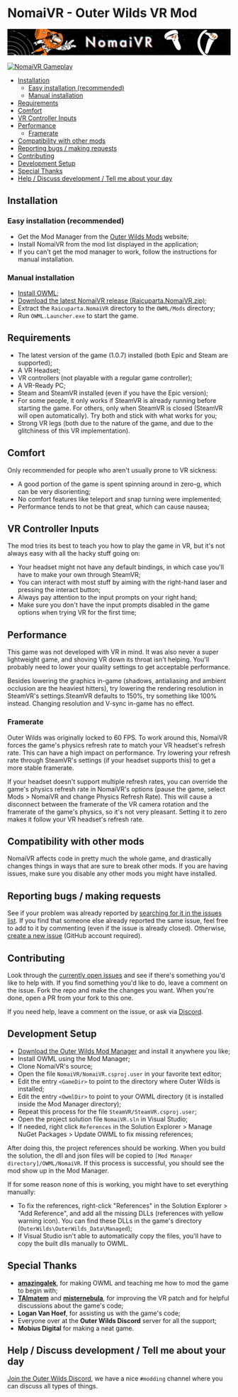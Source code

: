 # NomaiVR - Outer Wilds VR Mod

![NomaiVR](banner.png)

[![NomaiVR Gameplay](https://i.imgur.com/utsUMNv.gif)](https://www.youtube.com/watch?v=BblIMEPq54M)

<!-- TOC -->

- [Installation](#installation)
  - [Easy installation (recommended)](#easy-installation-recommended)
  - [Manual installation](#manual-installation)
- [Requirements](#requirements)
- [Comfort](#comfort)
- [VR Controller Inputs](#vr-controller-inputs)
- [Performance](#performance)
  - [Framerate](#framerate)
- [Compatibility with other mods](#compatibility-with-other-mods)
- [Reporting bugs / making requests](#reporting-bugs--making-requests)
- [Contributing](#contributing)
- [Development Setup](#development-setup)
- [Special Thanks](#special-thanks)
- [Help / Discuss development / Tell me about your day](#help--discuss-development--tell-me-about-your-day)

<!-- /TOC -->

## Installation

### Easy installation (recommended)

- Get the Mod Manager from the [Outer Wilds Mods](https://outerwildsmods.com/) website;
- Install NomaiVR from the mod list displayed in the application;
- If you can't get the mod manager to work, follow the instructions for manual installation.

### Manual installation

- [Install OWML](https://github.com/amazingalek/owml#installation);
- [Download the latest NomaiVR release (Raicuparta.NomaiVR.zip)](https://github.com/Raicuparta/NomaiVR/releases/latest);
- Extract the `Raicuparta.NomaiVR` directory to the `OWML/Mods` directory;
- Run `OWML.Launcher.exe` to start the game.

## Requirements

- The latest version of the game (1.0.7) installed (both Epic and Steam are supported);
- A VR Headset;
- VR controllers (not playable with a regular game controller);
- A VR-Ready PC;
- Steam and SteamVR installed (even if you have the Epic version);
- For some people, it only works if SteamVR is already running before starting the game. For others, only when SteamVR is closed (SteamVR will open automatically). Try both and stick with what works for you;
- Strong VR legs (both due to the nature of the game, and due to the glitchiness of this VR implementation).

## Comfort

Only recommended for people who aren't usually prone to VR sickness:

- A good portion of the game is spent spinning around in zero-g, which can be very disorienting;
- No comfort features like teleport and snap turning were implemented;
- Performance tends to not be that great, which can cause nausea;

## VR Controller Inputs

The mod tries its best to teach you how to play the game in VR, but it's not always easy with all the hacky stuff going on:

- Your headset might not have any default bindings, in which case you'll have to make your own through SteamVR;
- You can interact with most stuff by aiming with the right-hand laser and pressing the interact button;
- Always pay attention to the input prompts on your right hand;
- Make sure you don't have the input prompts disabled in the game options when trying VR for the first time;

## Performance

This game was not developed with VR in mind. It was also never a super lightweight game, and shoving VR down its throat isn't helping. You'll probably need to lower your quality settings to get acceptable performance.

Besides lowering the graphics in-game (shadows, antialiasing and ambient occlusion are the heaviest hitters), try lowering the rendering resolution in SteamVR's settings.SteamVR defaults to 150%, try something like 100% instead. Changing resolution and V-sync in-game has no effect.

### Framerate

Outer Wilds was originally locked to 60 FPS. To work around this, NomaiVR forces the game's physics refresh rate to match your VR headset's refresh rate. This can have a high impact on performance. Try lowering your refresh rate through SteamVR's settings (if your headset supports this) to get a more stable framerate.

If your headset doesn't support multiple refresh rates, you can override the game's physics refresh rate in NomaiVR's options (pause the game, select Mods > NomaiVR and change Physics Refresh Rate). This will cause a disconnect between the framerate of the VR camera rotation and the framerate of the game's physics, so it's not very pleasant. Setting it to zero makes it follow your VR headset's refresh rate.

## Compatibility with other mods

NomaiVR affects code in pretty much the whole game, and drastically changes things in ways that are sure to break other mods. If you are having issues, make sure you disable any other mods you might have installed.

## Reporting bugs / making requests

See if your problem was already reported by [searching for it in the issues list](https://github.com/Raicuparta/nomai-vr/issues?q=is%3Aissue). If you find that someone else already reported the same issue, feel free to add to it by commenting (even if the issue is already closed). Otherwise, [create a new issue](https://github.com/Raicuparta/nomai-vr/issues/new/choose) (GitHub account required).

## Contributing

Look through the [currently open issues](https://github.com/Raicuparta/NomaiVR/issues) and see if there's something you'd like to help with. If you find something you'd like to do, leave a comment on the issue. Fork the repo and make the changes you want. When you're done, open a PR from your fork to this one.

If you need help, leave a comment on the issue, or ask via [Discord](https://discord.gg/Sftcc9Z).

## Development Setup

- [Download the Outer Wilds Mod Manager](https://outerwildsmods.com/) and install it anywhere you like;
- Install OWML using the Mod Manager;
- Clone NomaiVR's source;
- Open the file `NomaiVR/NomaiVR.csproj.user` in your favorite text editor;
- Edit the entry `<GameDir>` to point to the directory where Outer Wilds is installed;
- Edit the entry `<OwmlDir>` to point to your OWML directory (it is installed inside the Mod Manager directory);
- Repeat this process for the file `SteamVR/SteamVR.csproj.user`;
- Open the project solution file `NomaiVR.sln` in Visual Studio;
- If needed, right click `References` in the Solution Explorer > Manage NuGet Packages > Update OWML to fix missing references;

After doing this, the project references should be working. When you build the solution, the dll and json files will be copied to `[Mod Manager directory]/OWML/NomaiVR`. If this process is successful, you should see the mod show up in the Mod Manager.

If for some reason none of this is working, you might have to set everything manually:

- To fix the references, right-click "References" in the Solution Explorer > "Add Reference", and add all the missing DLLs (references with yellow warning icon). You can find these DLLs in the game's directory (`OuterWilds\OuterWilds_Data\Managed`);
- If Visual Studio isn't able to automatically copy the files, you'll have to copy the built dlls manually to OWML.

## Special Thanks

- **[amazingalek](https://github.com/amazingalek)**, for making OWML and teaching me how to mod the game to begin with;
- **[TAImatem](https://github.com/TAImatem)** and **[misternebula](https://github.com/misternebula)**, for improving the VR patch and for helpful discussions about the game's code;
- **Logan Van Hoef**, for assisting us with the game's code;
- Everyone over at the **Outer Wilds Discord** server for all the support;
- **Mobius Digital** for making a neat game.

## Help / Discuss development / Tell me about your day

[Join the Outer Wilds Discord](https://discord.gg/Sftcc9Z), we have a nice `#modding` channel where you can discuss all types of things.
